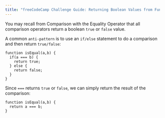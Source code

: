 ```yaml
---
title: "freeCodeCamp Challenge Guide: Returning Boolean Values from Functions"
---
```


You may recall from Comparison with the Equality Operator that all comparison operators return a boolean `true` or `false` value.

A common `anti-pattern` is to use an `if/else` statement to do a comparison and then return `true/false`:

    function isEqual(a,b) {
      if(a === b) {
        return true;
      } else {
        return false;
      }
    }

Since `===` returns `true` or `false`, we can simply return the result of the comparison:

    function isEqual(a,b) {
      return a === b;
    }
